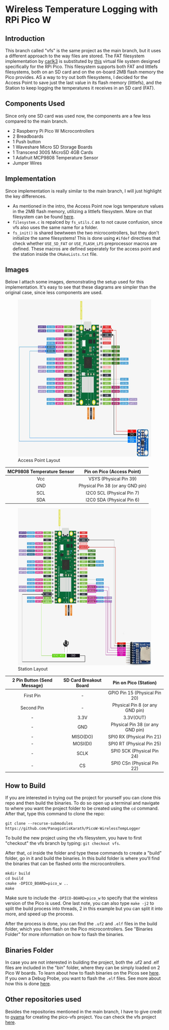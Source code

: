 # Wireless Temperature Logging with RPi Pico W
## Introduction
This branch called "vfs" is the same project as the main branch, but it uses a different approach to the way files are stored. The FAT filesystem implementation by [carlk3](https://github.com/carlk3) is substituted by [this](https://github.com/oyama/pico-vfs) virtual file system designed specifically for the RPi Pico. This filesystem supports both FAT and littlefs filesystems, both on an SD card and on the on-board 2MB flash memory the Pico provides. AS a way to try out both filesystems, I decided for the Access Point to save just the last value in its flash memory (littlefs), and the Station to keep logging the temperatures it receives in an SD card (FAT).

## Components Used
Since only one SD card was used now, the components are a few less compared to the main branch.
* 2 Raspberry Pi Pico W Microcontrollers
* 2 Breadboards
* 1 Push button
* 1 Waveshare Micro SD Storage Boards
* 1 Transcend 300S MicroSD 4GB Cards
* 1 Adafruit MCP9808 Temperature Sensor
* Jumper Wires

## Implementation
Since implementation is really similar to the main branch, I will just highlight the key differences.
* As mentioned in the intro, the Access Point now logs temperature values in the 2MB flash memory, utilizing a littlefs filesystem. More on that filesystem can be found [here](https://github.com/littlefs-project/littlefs).
* ```filesystem.c``` is repalced by ```fs_utils.C``` as to not cause confusion, since vfs also uses the same name for a folder.
* ```fs_init()``` is shared bewtween the two microcontrollers, but they don't initialize the same filesystems! This is done using ```#ifdef``` directives that check whether ```USE_SD_FAT``` or ```USE_FLASH_LFS``` preprocessor macros are defined. These macros are defined seperately for the access point and the station inside the ```CMakeLists.txt``` file. 
  
## Images
Below I attach some images, demonstrating the setup used for this implementation. It's easy to see that these diagrams are simpler than the original case, since less components are used.
<figure>
    <img src="images/access_point.jpg" width="600" height="500">
    <figcaption> Access Point Layout </figcaption>
</figure>

| MCP9808 Temperature Sensor |  Pin on Pico (Access Point) |
| :------------------------: | :-------------------------: |
| Vcc | VSYS (Physical Pin 39) |
| GND | Physical Pin 38 (or any GND pin) |
| SCL | I2C0 SCL (Physical Pin 7) |
| SDA | I2C0 SDA (Physical Pin 6) |
<figure>
    <img src="images/station.jpg" width="600" height="500">
    <figcaption> Station Layout </figcaption>
</figure>

| 2 Pin Button (Send Message) | SD Card Breakout Board |  Pin on Pico (Station) |
| :------------------------: | :--------------------: | :-------------------------: |
| First Pin | - | GPIO Pin 15 (Physical Pin 20) |
| Second Pin | - | Physical Pin 8 (or any GND pin) |
| - | 3.3V | 3.3V(OUT) |
| - | GND | Physical Pin 38 (or any GND pin) |
| - | MISO(DO) | SPI0 RX (Physical Pin 21) |
| - | MOSI(DI) | SPI0 RT (Physical Pin 25) |
| - | SCLK | SPI0 SCK (Physical Pin 24) |
| - | CS | SPI0 CSn (Physical Pin 22) |

## How to Build
If you are interested in trying out the project for yourself you can clone 
this repo and then build the binaries. To do so open up a terminal and 
navigate to where you want the project folder to be created using the ```cd``` 
command. After that, type this command to clone the repo:
```
git clone --recurse-submodules https://github.com/PanagiotisKarath/PicoW-WirelessTempLogger
```
To build the new project using the vfs filesystem, you have to first "checkout"
the vfs branch by typing:
```git checkout vfs```.

After that, ```cd``` inside the folder and type these commands to create a 
"build" folder, go in it and build the binaries. In this build folder is where 
you'll find the binaries that can be flashed onto the microcontrollers.
```
mkdir build
cd build
cmake -DPICO_BOARD=pico_w ..
make
```
Make sure to include the ```-DPICO-BOARD=pico_w``` to specify that the wireless
 version of the Pico is used. One last note, you can also type ```make -j2``` 
 to split the build process into threads, 2 in this example but you can split 
 it into more, and speed up the process.

After the process is done, you can find the ```.uf2``` and ```.elf``` files in 
the build folder, which you then flash on the Pico microcontrollers. See 
"Binaries Folder" for more information on how to flash the binaries.

## Binaries Folder
In case you are not interested in building the project, both the .uf2 and .elf 
files are included in the "bin" folder, where they can be simply loaded on 2 
Pico W boards. To learn about how to flash binaries on the 
Picos see [here](https://www.raspberrypi.com/documentation/microcontrollers/c_sdk.html#your-first-binaries). 
If you own a Debug Probe, you want to flash the ```.elf``` files. See more 
about how this is done [here](https://www.raspberrypi.com/documentation/microcontrollers/debug-probe.html).

## Other repositories used
Besides the repositories mentioned in the main branch, I have to give credit to
[oyama](https://github.com/oyama) for creating the pico-vfs project. You can 
check the vfs project [here](https://github.com/oyama/pico-vfs).